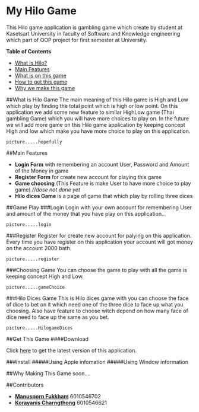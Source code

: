 # My Hilo Game
This Hilo game application is gambling game which create by student at Kasetsart University in faculty of 
Software and Knowledge engineering which part of OOP project for first semester at University.

**Table of Contents**
- [What is Hilo?](#what-is-hilo-game)
- [Main Features](#main-features)
- [What is on this game](#Game-play)
- [How to get this game](#Get-this-game)
- [Why we make this game](#why-we-make-this-game)

##What is Hilo Game
The main meaning of this Hilo game is High and Low which play by finding the total point which is high or low point. 
On this application we add some new feature to similar HighLow game (Thai gambling Game) which you will have more choices to play on.
In the future we will add more game on this Hilo game application by keeping concept High and low which make you have more choice to play on this application.

    picture.....hopefully
    
 
 ##Main Features
 - **Login Form** with remembering an account User, Password and Amount of the Money in game
 - **Register Form** for create new account for playing this game
 - **Game choosing** (This Feature is make User to have more choice to play game) *//dose not done yet*
 - **Hilo dices Game** is a page of game that which play by rolling three dices
 
 
 
 ##Game Play
 ###Login
 Login with your own account for remembering User and amount of the money that you have play on this application..
 
    picture.....login
 ###Register
 Register for create new account for palying on this application.
 Every time you have register on this application your account will got money on the account 2000 bath.
    
    picture.....register
 ###Choosing Game
 You can choose the game to play with all the game is keeping concept High and Low.
 
    picture.....gameChoice
 ###Hilo Dices Game
 This is Hilo dices game with you can choose the face of dice to bet on it which need one of the three dice to face up what you choosing.
 Also have feature to choose witch depend on how many face of dice need to face up the same as you bet.
 
    picture.....HilogameDices
    
    
##Get This Game
####Download

Click [here]() to get the latest version of this application.

###Install
#####Using Apple
     infomation
#####Using Window
    information

##Why Making This Game
    soon....

##Contributors
- [**Manusporn Fukkham**](https://github.com/darmonlyone) 6010546702 
- [**Korayanis Charngthong**](https://github.com/Korayanis) 6010546621